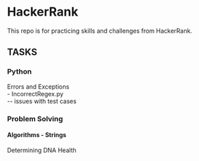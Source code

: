 # HackerRank
This repo is for practicing skills and challenges from HackerRank.

## TASKS
### Python
Errors and Exceptions   
    - IncorrectRegex.py  
        -- issues with test cases


### Problem Solving
#### Algorithms - Strings
Determining DNA Health

